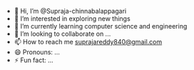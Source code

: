 - 👋 Hi, I’m @Supraja-chinnabalappagari
- 👀 I’m interested in exploring new things
- 🌱 I’m currently learning computer science and engineering
- 💞️ I’m looking to collaborate on ...
- 📫 How to reach me suprajareddy840@gmail.com
- 😄 Pronouns: ...
- ⚡ Fun fact: ...

<!---
Supraja-chinnabalappagari/Supraja-chinnabalappagari is a ✨ special ✨ repository because its `README.md` (this file) appears on your GitHub profile.
You can click the Preview link to take a look at your changes.
--->
